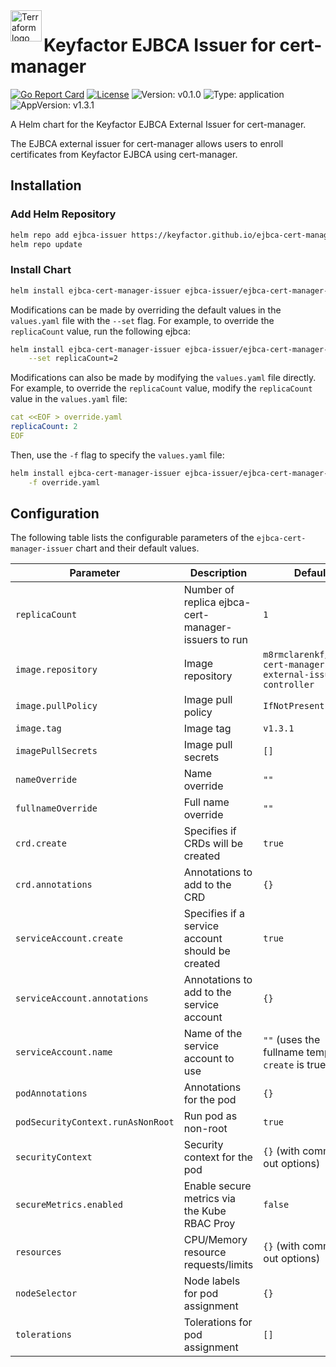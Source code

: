 <a href="https://kubernetes.io">
    <img src="https://raw.githubusercontent.com/cert-manager/cert-manager/d53c0b9270f8cd90d908460d69502694e1838f5f/logo/logo-small.png" alt="Terraform logo" title="K8s" align="left" height="50" />
</a>

# Keyfactor EJBCA Issuer for cert-manager

[![Go Report Card](https://goreportcard.com/badge/github.com/Keyfactor/ejbca-cert-manager-issuer)](https://goreportcard.com/report/github.com/Keyfactor/ejbca-cert-manager-issuer)
[![License](https://img.shields.io/badge/License-Apache%202.0-blue.svg)](https://img.shields.io/badge/License-Apache%202.0-blue.svg)
![Version: v0.1.0](https://img.shields.io/badge/Version-v0.1.0-informational?style=flat-square)
![Type: application](https://img.shields.io/badge/Type-application-informational?style=flat-square) 
![AppVersion: v1.3.1](https://img.shields.io/badge/AppVersion-v1.3.1-informational?style=flat-square)

A Helm chart for the Keyfactor EJBCA External Issuer for cert-manager.

The EJBCA external issuer for cert-manager allows users to enroll certificates from Keyfactor EJBCA using cert-manager.

## Installation

### Add Helm Repository

```bash
helm repo add ejbca-issuer https://keyfactor.github.io/ejbca-cert-manager-issuer
helm repo update
```

### Install Chart

```bash
helm install ejbca-cert-manager-issuer ejbca-issuer/ejbca-cert-manager-issuer
```

Modifications can be made by overriding the default values in the `values.yaml` file with the `--set` flag. For example, to override the `replicaCount` value, run the following ejbca:
```bash
helm install ejbca-cert-manager-issuer ejbca-issuer/ejbca-cert-manager-issuer \
    --set replicaCount=2
```

Modifications can also be made by modifying the `values.yaml` file directly. For example, to override the `replicaCount` value, modify the `replicaCount` value in the `values.yaml` file:
```yaml
cat <<EOF > override.yaml
replicaCount: 2
EOF
```
Then, use the `-f` flag to specify the `values.yaml` file:
```bash
helm install ejbca-cert-manager-issuer ejbca-issuer/ejbca-cert-manager-issuer \
    -f override.yaml
```

## Configuration

The following table lists the configurable parameters of the `ejbca-cert-manager-issuer` chart and their default values.

| Parameter                         | Description                                         | Default                                                      |
|-----------------------------------|-----------------------------------------------------|--------------------------------------------------------------|
| `replicaCount`                    | Number of replica ejbca-cert-manager-issuers to run | `1`                                                          |
| `image.repository`                | Image repository                                    | `m8rmclarenkf/ejbca-cert-manager-external-issuer-controller` |
| `image.pullPolicy`                | Image pull policy                                   | `IfNotPresent`                                               |
| `image.tag`                       | Image tag                                           | `v1.3.1`                                                     |
| `imagePullSecrets`                | Image pull secrets                                  | `[]`                                                         |
| `nameOverride`                    | Name override                                       | `""`                                                         |
| `fullnameOverride`                | Full name override                                  | `""`                                                         |
| `crd.create`                      | Specifies if CRDs will be created                   | `true`                                                       |
| `crd.annotations`                 | Annotations to add to the CRD                       | `{}`                                                         |
| `serviceAccount.create`           | Specifies if a service account should be created    | `true`                                                       |
| `serviceAccount.annotations`      | Annotations to add to the service account           | `{}`                                                         |
| `serviceAccount.name`             | Name of the service account to use                  | `""` (uses the fullname template if `create` is true)        |
| `podAnnotations`                  | Annotations for the pod                             | `{}`                                                         |
| `podSecurityContext.runAsNonRoot` | Run pod as non-root                                 | `true`                                                       |
| `securityContext`                 | Security context for the pod                        | `{}` (with commented out options)                            |
| `secureMetrics.enabled`           | Enable secure metrics via the Kube RBAC Proy        | `false`                                                      |
| `resources`                       | CPU/Memory resource requests/limits                 | `{}` (with commented out options)                            |
| `nodeSelector`                    | Node labels for pod assignment                      | `{}`                                                         |
| `tolerations`                     | Tolerations for pod assignment                      | `[]`                                                         |
